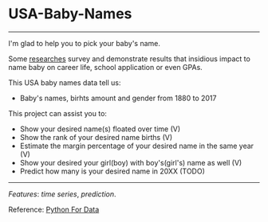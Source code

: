 <h1>USA-Baby-Names</h1>

<hr>

I'm glad to help you to pick your baby's name.

Some [researches]() survey and demonstrate results that insidious impact to name baby on career life, school application or even GPAs.

This USA baby names data tell us:
- Baby's names, birhts amount and gender from 1880 to 2017

This project can assist you to:
- Show your desired name(s) floated over time (V)
- Show the rank of your desired name births (V)
- Estimate the margin percentage of your desired name in the same year (V)
- Show your desired your girl(boy) with boy's(girl's) name as well (V)
- Predict how many is your desired name in 20XX (TODO)

<hr>

*Features*: *time series*, *prediction*.

Reference: [Python For Data](https://www.oreilly.com/library/view/python-for-data/9781491957653/)
